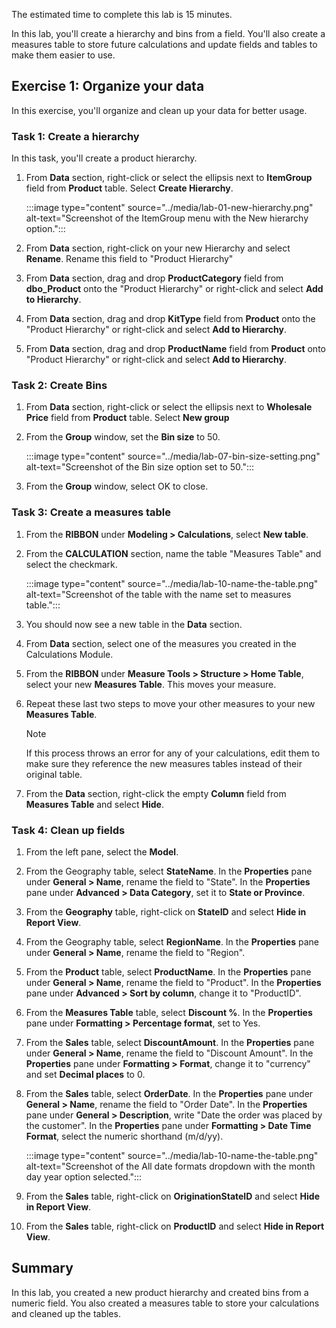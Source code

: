 The estimated time to complete this lab is 15 minutes.

In this lab, you'll create a hierarchy and bins from a field. You'll also create a measures table to store future calculations and update fields and tables to make them easier to use.

## Exercise 1: Organize your data

In this exercise, you'll organize and clean up your data for better usage.

### Task 1: Create a hierarchy

In this task, you'll create a product hierarchy.

1. From **Data** section, right-click or select the ellipsis next to **ItemGroup** field from **Product** table. Select **Create Hierarchy**.

    :::image type="content" source="../media/lab-01-new-hierarchy.png" alt-text="Screenshot of the ItemGroup menu with the New hierarchy option.":::

1. From **Data** section, right-click on your new Hierarchy and select **Rename**. Rename this field to "Product Hierarchy"

1. From **Data** section, drag and drop **ProductCategory** field from **dbo_Product** onto the "Product Hierarchy" or right-click and select **Add to Hierarchy**.

1. From **Data** section, drag and drop **KitType** field from **Product** onto the "Product Hierarchy" or right-click and select **Add to Hierarchy**.

1. From **Data** section, drag and drop **ProductName** field from **Product** onto "Product Hierarchy" or right-click and select **Add to Hierarchy**.

### Task 2: Create Bins

1. From **Data** section, right-click or select the ellipsis next to **Wholesale Price** field from **Product** table. Select **New group**

1. From the **Group** window, set the **Bin size** to 50.

    :::image type="content" source="../media/lab-07-bin-size-setting.png" alt-text="Screenshot of the Bin size option set to 50.":::

1. From the **Group** window, select OK to close.

### Task 3: Create a measures table

1. From the **RIBBON** under **Modeling > Calculations**, select **New table**.

1. From the **CALCULATION** section, name the table "Measures Table" and select the checkmark.

    :::image type="content" source="../media/lab-10-name-the-table.png" alt-text="Screenshot of the table with the name set to measures table.":::

1. You should now see a new table in the **Data** section.

1. From **Data** section, select one of the measures you created in the Calculations Module.

1. From the **RIBBON** under **Measure Tools > Structure > Home Table**, select your new **Measures Table**. This moves your measure.

1. Repeat these last two steps to move your other measures to your new **Measures Table**.

    > [!NOTE]
    > If this process throws an error for any of your calculations, edit them to make sure they reference the new measures tables instead of their original table.

1. From the **Data** section, right-click the empty **Column** field from **Measures Table** and select **Hide**.

### Task 4: Clean up fields

1. From the left pane, select the **Model**.

1. From the Geography table, select **StateName**. In the **Properties** pane under **General > Name**, rename the field to "State". In the **Properties** pane under **Advanced > Data Category**, set it to **State or Province**.

1. From the **Geography** table, right-click on **StateID** and select **Hide in Report View**.

1. From the Geography table, select **RegionName**. In the **Properties** pane under **General > Name**, rename the field to "Region".

1. From the **Product** table, select **ProductName**. In the **Properties** pane under **General > Name**, rename the field to "Product". In the **Properties** pane under **Advanced > Sort by column**, change it to "ProductID".

1. From the **Measures Table** table, select **Discount %**. In the **Properties** pane under **Formatting > Percentage format**, set to Yes.

1. From the **Sales** table, select **DiscountAmount**. In the **Properties** pane under **General > Name**, rename the field to "Discount Amount". In the **Properties** pane under **Formatting > Format**, change it to "currency" and set **Decimal places** to 0.

1. From the **Sales** table, select **OrderDate**. In the **Properties** pane under **General > Name**, rename the field to "Order Date". In the **Properties** pane under **General > Description**, write "Date the order was placed by the customer". In the **Properties** pane under **Formatting > Date Time Format**, select the numeric shorthand (m/d/yy).

    :::image type="content" source="../media/lab-10-name-the-table.png" alt-text="Screenshot of the All date formats dropdown with the month day year option selected.":::

1. From the **Sales** table, right-click on **OriginationStateID** and select **Hide in Report View**.

1. From the **Sales** table, right-click on **ProductID** and select **Hide in Report View**.

## Summary

In this lab, you created a new product hierarchy and created bins from a numeric field. You also created a measures table to store your calculations and cleaned up the tables.
